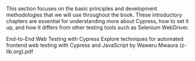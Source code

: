 This section focuses on the basic principles and development methodologies that we will use throughout the book. 
These introductory chapters are essential for understanding more about Cypress, 
how to set it up, and how it differs from other testing tools such as Selenium WebDriver.


End-to-End Web Testing with Cypress Explore techniques for automated frontend web testing with Cypress and JavaScript by Waweru Mwaura (z-lib.org).pdf
